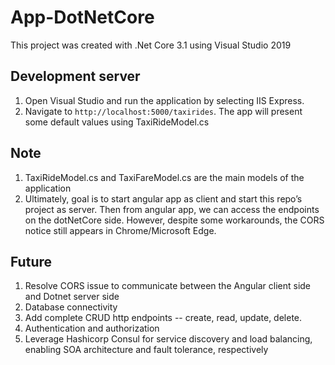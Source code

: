 # App-DotNetCore

This project was created with .Net Core 3.1 using Visual Studio 2019

## Development server

1. Open Visual Studio and run the application by selecting IIS Express.
2. Navigate to `http://localhost:5000/taxirides`. The app will present some default values using  TaxiRideModel.cs

## Note  
1. TaxiRideModel.cs and TaxiFareModel.cs are the main models of the application
2. Ultimately, goal is to start angular app as client and start this repo’s project as server. Then from angular app, we can access the endpoints on the dotNetCore side. However, despite some workarounds, the CORS notice still appears in Chrome/Microsoft Edge.

## Future
1. Resolve CORS issue to communicate between the Angular client side and Dotnet server side
2. Database connectivity
3. Add complete CRUD http endpoints -- create, read, update, delete.
4. Authentication and authorization
5. Leverage Hashicorp Consul for service discovery and load balancing, enabling SOA architecture and fault tolerance, respectively